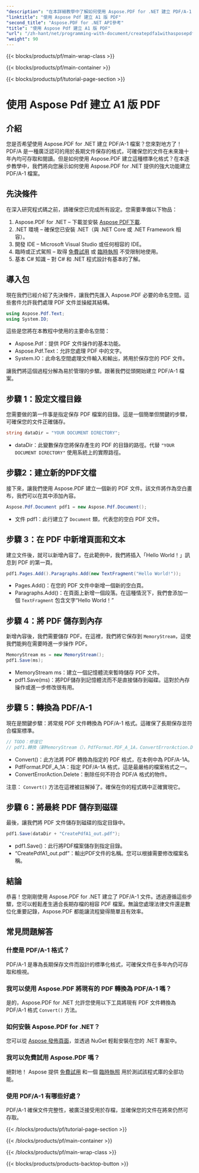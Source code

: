 ```yaml
---
"description": "在本詳細教學中了解如何使用 Aspose.PDF for .NET 建立 PDF/A-1 檔案。包含程式碼範例和解釋的逐步指南。"
"linktitle": "使用 Aspose Pdf 建立 A1 版 PDF"
"second_title": "Aspose.PDF for .NET API參考"
"title": "使用 Aspose Pdf 建立 A1 版 PDF"
"url": "/zh-hant/net/programming-with-document/createpdfa1withasposepdf/"
"weight": 90
---
```


{{< blocks/products/pf/main-wrap-class >}}

{{< blocks/products/pf/main-container >}}

{{< blocks/products/pf/tutorial-page-section >}}

# 使用 Aspose Pdf 建立 A1 版 PDF

## 介紹

您是否希望使用 Aspose.PDF for .NET 建立 PDF/A-1 檔案？您來對地方了！ PDF/A 是一種廣泛認可的用於長期文件保存的格式，可確保您的文件在未來幾十年內均可存取和閱讀。但是如何使用 Aspose.PDF 建立這種標準化格式？在本逐步教學中，我們將向您展示如何使用 Aspose.PDF for .NET 提供的強大功能建立 PDF/A-1 檔案。

## 先決條件

在深入研究程式碼之前，請確保您已完成所有設定。您需要準備以下物品：

1. Aspose.PDF for .NET – 下載並安裝 [Aspose PDF下載](https://releases。aspose.com/pdf/net/).
2. .NET 環境 – 確保您已安裝 .NET（與 .NET Core 或 .NET Framework 相容）。
3. 開發 IDE – Microsoft Visual Studio 或任何相容的 IDE。
4. 臨時或正式駕照 – 取得 [免費試用](https://releases.aspose.com/) 或 [臨時執照](https://purchase.aspose.com/temporary-license/) 不受限制地使用。
5. 基本 C# 知識 – 對 C# 和 .NET 程式設計有基本的了解。

## 導入包

現在我們已經介紹了先決條件，讓我們先匯入 Aspose.PDF 必要的命名空間。這些套件允許我們處理 PDF 文件並操縱其結構。

```csharp
using Aspose.Pdf.Text;
using System.IO;
```

這些是您將在本教程中使用的主要命名空間：
- Aspose.Pdf：提供 PDF 文件操作的基本功能。
- Aspose.Pdf.Text：允許您處理 PDF 中的文字。
- System.IO：此命名空間處理文件輸入和輸出，將用於保存您的 PDF 文件。

讓我們將這個過程分解為易於管理的步驟。跟著我們從頭開始建立 PDF/A-1 檔案。

## 步驟 1：設定文檔目錄

您需要做的第一件事是指定保存 PDF 檔案的目錄。這是一個簡單但關鍵的步驟，可確保您的文件正確儲存。

```csharp
string dataDir = "YOUR DOCUMENT DIRECTORY";
```

- dataDir：此變數保存您將保存產生的 PDF 的目錄的路徑。代替 `"YOUR DOCUMENT DIRECTORY"` 使用系統上的實際路徑。

## 步驟2：建立新的PDF文檔

接下來，讓我們使用 Aspose.PDF 建立一個新的 PDF 文件。該文件將作為空白畫布，我們可以在其中添加內容。

```csharp
Aspose.Pdf.Document pdf1 = new Aspose.Pdf.Document();
```

- 文件 pdf1：此行建立了 `Document` 類，代表您的空白 PDF 文件。

## 步驟 3：在 PDF 中新增頁面和文本

建立文件後，就可以新增內容了。在此範例中，我們將插入「Hello World！」訊息到 PDF 的第一頁。

```csharp
pdf1.Pages.Add().Paragraphs.Add(new TextFragment("Hello World!"));
```

- Pages.Add()：在您的 PDF 文件中新增一個新的空白頁。
- Paragraphs.Add()：在頁面上新增一個段落。在這種情況下，我們會添加一個 `TextFragment` 包含文字“Hello World！”

## 步驟 4：將 PDF 儲存到內存

新增內容後，我們需要儲存 PDF。在這裡，我們將它保存到 `MemoryStream`，這使我們能夠在需要時進一步操作 PDF。

```csharp
MemoryStream ms = new MemoryStream();
pdf1.Save(ms);
```

- MemoryStream ms：建立一個記憶體流來暫時儲存 PDF 文件。
- pdf1.Save(ms)：將PDF儲存到記憶體流而不是直接儲存到磁碟。這對於內存操作或進一步修改很有用。

## 步驟 5：轉換為 PDF/A-1

現在是關鍵步驟：將常規 PDF 文件轉換為 PDF/A-1 格式。這確保了長期保存並符合檔案標準。

```csharp
// TODO：修復它
// pdf1.轉換（新MemoryStream（），PdfFormat.PDF_A_1A，ConvertErrorAction.Delete）；
```

- Convert()：此方法將 PDF 轉換為指定的 PDF 格式，在本例中為 PDF/A-1A。
- PdfFormat.PDF_A_1A：指定 PDF/A-1A 格式，這是最嚴格的檔案格式之一。
- ConvertErrorAction.Delete：刪除任何不符合 PDF/A 格式的物件。

注意： `Convert()` 方法在這裡被註解掉了。確保在你的程式碼中正確實現它。

## 步驟 6：將最終 PDF 儲存到磁碟

最後，讓我們將 PDF 文件儲存到磁碟的指定目錄中。

```csharp
pdf1.Save(dataDir + "CreatePdfA1_out.pdf");
```

- pdf1.Save()：此行將PDF檔案儲存到指定目錄。
- “CreatePdfA1_out.pdf”：輸出PDF文件的名稱。您可以根據需要修改檔案名稱。

## 結論

恭喜！您剛剛使用 Aspose.PDF for .NET 建立了 PDF/A-1 文件。透過遵循這些步驟，您可以輕鬆產生適合長期存檔的相容 PDF 檔案。無論您處理法律文件還是數位化重要記錄，Aspose.PDF 都能讓流程變得簡單且有效率。

## 常見問題解答

### 什麼是 PDF/A-1 格式？  
PDF/A-1 是專為長期保存文件而設計的標準化格式，可確保文件在多年內仍可存取和檢視。

### 我可以使用 Aspose.PDF 將現有的 PDF 轉換為 PDF/A-1 嗎？  
是的，Aspose.PDF for .NET 允許您使用以下工具將現有 PDF 文件轉換為 PDF/A-1 格式 `Convert()` 方法。

### 如何安裝 Aspose.PDF for .NET？  
您可以從 [Aspose 發佈頁面](https://releases.aspose.com/pdf/net/)，並透過 NuGet 輕鬆安裝在您的 .NET 專案中。

### 我可以免費試用 Aspose.PDF 嗎？  
絕對地！ Aspose 提供 [免費試用](https://releases.aspose.com/) 和一個 [臨時執照](https://purchase.aspose.com/temporary-license/) 用於測試該程式庫的全部功能。

### 使用 PDF/A-1 有哪些好處？  
PDF/A-1 確保文件完整性，被廣泛接受用於存檔，並確保您的文件在將來仍然可存取。

{{< /blocks/products/pf/tutorial-page-section >}}

{{< /blocks/products/pf/main-container >}}

{{< /blocks/products/pf/main-wrap-class >}}

{{< blocks/products/products-backtop-button >}}